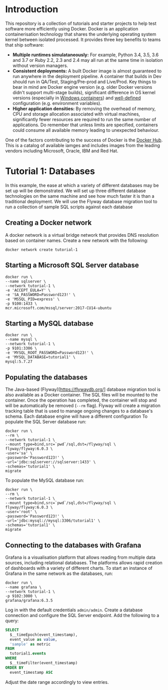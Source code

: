 # Introduction
This repository is a collection of tutorials and starter projects to help test software more efficiently using Docker.
Docker is an application containerisation technology that shares the underlying operating system kernel between isolated processed.
It provides three key benefits to teams that ship software:
- **Multiple runtimes simulataneously:**  For example, Python 3.4, 3.5, 3.6 and 3.7 or Ruby 2.2, 2.3 and 2.4 may all run at the same time in isolation without version managers.
- **Consistent deployments:** A built Docker image is almost guaranteed to run anywhere in the deployment pipeline.  A container that builds in Dev should run in QA/Test, Staging/Pre-prod and Live/Prod.  Key things to bear in mind are Docker engine version (e.g. older Docker versions didn't support multi-stage builds), significant difference in OS kernel versions (especially in [Windows containers](https://docs.microsoft.com/en-us/virtualization/windowscontainers/deploy-containers/version-compatibility)) and [well-defined](https://12factor.net/) configuration (e.g. environment variables).
- **Higher application densities:**  By removing the overhead of memory, CPU and storage allocation associated with virtual machines, significantly fewer resources are required to run the same number of applications.  Do remember that unless limits are specified, containers could consume all available memory leading to unexpected behaviour.

One of the factors contributing to the success of Docker is the [Docker Hub](https://hub.docker.com). This is a catalog of available iamges and includes images from the leading vendors including Microsoft, Oracle, IBM and Red Hat.

# Tutorial 1: Databases
In this example, the ease at which a variety of different databases may be set up will be demonstrated.
We will set up three different database technologies on the same machine and see how much faster it is than a traditional deployment.
We will use the Flyway database migration tool to run a collection of sample SQL scripts against each database

## Creating a Docker network
A docker network is a virtual bridge network that provides DNS resolution based on container names.  Create a new network with the following:
```shell
docker network create tutorial-1
```

## Starting a Microsoft SQL Server database
```shell
docker run \
--name sqlserver \
--network tutorial-1 \
-e 'ACCEPT_EULA=Y' \
-e 'SA_PASSWORD=Password123!' \
-e 'MSSQL_PID=express' \
-p 9100:1433 \
mcr.microsoft.com/mssql/server:2017-CU14-ubuntu
```

## Starting a MySQL database
```shell
docker run \
--name mysql \
--network tutorial-1 \
-p 9101:3306 \
-e 'MYSQL_ROOT_PASSWORD=Password123!' \
-e 'MYSQL_DATABASE=tutorial1' \
mysql:5.7.27
```

## Populating the databases
The Java-based (Flyway)[https://flywaydb.org/] database migration tool is also available as a Docker container.
The SQL files will be mounted to the container.
Once the operation has completed, the container will stop and will be automatically be removed (```--rm``` flag).
Flyway will create a migration tracking table that is used to manage ongoing changes to a database's schema.
Each database engine will have a different configuration
To populate the SQL Server database run:
```shell
docker run \
--rm \
--network tutorial-1 \
--mount type=bind,src=`pwd`/sql,dst=/flyway/sql \
flyway/flyway:6.0.3 \
-user='sa' \
-password='Password123!' \
-url='jdbc:sqlserver://sqlserver:1433' \
-schemas='tutorial1' \
migrate
```

To populate the MySQL database run:
```shell
docker run \
--rm \
--network tutorial-1 \
--mount type=bind,src=`pwd`/sql,dst=/flyway/sql \
flyway/flyway:6.0.3 \
-user='root' \
-password='Password123!' \
-url='jdbc:mysql://mysql:3306/tutorial1' \
-schemas='tutorial1' \
migrate
```

## Connecting to the databases with Grafana
Grafana is a visualisation platform that allows reading from multiple data sources, including relational databases.
The platforms allows rapid creation of dashboards with a variety of different charts.  To start an instance of Grafana in the same network as the databases, run:
```shell
docker run \
--name grafana \
--network tutorial-1 \
-p 9102:3000 \
grafana/grafana:6.3.5
```
Log in with the default credentials ```admin/admin```.
Create a database connection and configure the SQL Server endpoint.
Add the following to a query:
```SQL
SELECT
  $__timeEpoch(event_timestamp),
  event_value as value,
  'sample' as metric
FROM
  tutorial1.events
WHERE
  $__timeFilter(event_timestamp)
ORDER BY
  event_timestamp ASC
```
Adjust the date range accordingly to view entries.